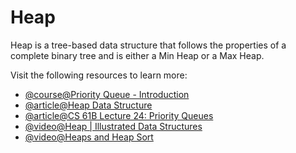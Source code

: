 # Heap

Heap is a tree-based data structure that follows the properties of a complete binary tree and is either a Min Heap or a Max Heap.

Visit the following resources to learn more:

- [@course@Priority Queue - Introduction](https://www.coursera.org/lecture/data-structures/introduction-2OpTs)
- [@article@Heap Data Structure](https://www.programiz.com/dsa/heap-data-structure)
- [@article@CS 61B Lecture 24: Priority Queues](https://archive.org/details/ucberkeley_webcast_yIUFT6AKBGE)
- [@video@Heap | Illustrated Data Structures](https://www.youtube.com/watch?v=F_r0sJ1RqWk)
- [@video@Heaps and Heap Sort](https://www.youtube.com/watch?v=B7hVxCmfPtM&list=PLUl4u3cNGP61Oq3tWYp6V_F-5jb5L2iHb&index=5)